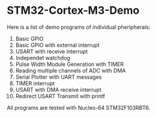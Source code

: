 # STM32-Cortex-M3-Demo
Here is a list of demo programs of individual pheripherals:

1) Basic GPIO
2) Basic GPIO with external interrupt
3) USART with receive interrupt
4) Independet watchdog
5) Pulse Width Module Generation with TIMER
6) Reading multiple channels of ADC with DMA
7) Serial Plotter with UART messages
8) TIMER interrupt
9) USART with DMA receive interrupt
10) Redirect USART Transmit with printf

All programs are tested with Nucleo-64 STM32F103RBT6.
